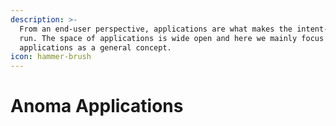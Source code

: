 ```yaml
---
description: >-
  From an end-user perspective, applications are what makes the intent-machine
  run. The space of applications is wide open and here we mainly focus on
  applications as a general concept.
icon: hammer-brush
---
```


# Anoma Applications

